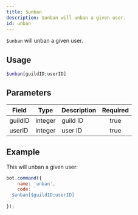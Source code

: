 ```yaml
---
title: $unban
description: $unban will unban a given user.
id: unban
---
```


`$unban` will unban a given user.

## Usage

```php
$unban[guildID;userID]
```

## Parameters 

| Field     | Type    | Description     | Required |
|-----------|---------|-----------------|:--------:|
| guildID   | integer | guild ID        |   true   |
| userID   | integer | user ID        |   true   |

## Example

This will unban a given user:

```javascript
bot.command({
    name: 'unban',
    code: `
  $unban[$guildID;userID]
  `
});
```